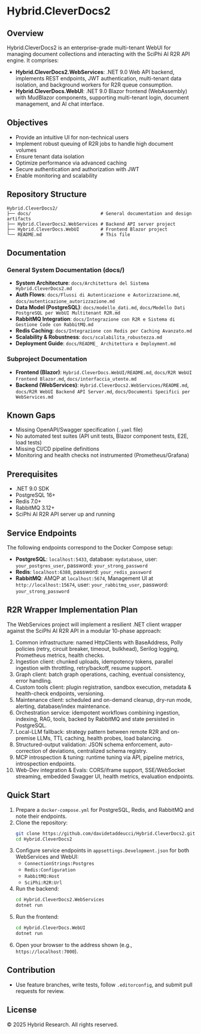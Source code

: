 # Hybrid.CleverDocs2

## Overview
Hybrid.CleverDocs2 is an enterprise-grade multi-tenant WebUI for managing document collections and interacting with the SciPhi AI R2R API engine. It comprises:

- **Hybrid.CleverDocs2.WebServices**: .NET 9.0 Web API backend, implements REST endpoints, JWT authentication, multi-tenant data isolation, and background workers for R2R queue consumption.
- **Hybrid.CleverDocs.WebUI**: .NET 9.0 Blazor frontend (WebAssembly) with MudBlazor components, supporting multi-tenant login, document management, and AI chat interface.

## Objectives
- Provide an intuitive UI for non-technical users
- Implement robust queuing of R2R jobs to handle high document volumes
- Ensure tenant data isolation
- Optimize performance via advanced caching
- Secure authentication and authorization with JWT
- Enable monitoring and scalability

## Repository Structure
```
Hybrid.CleverDocs2/
├── docs/                          # General documentation and design artifacts
├── Hybrid.CleverDocs2.WebServices # Backend API server project
├── Hybrid.CleverDocs.WebUI        # Frontend Blazor project
└── README.md                      # This file
```

## Documentation
### General System Documentation (docs/)
- **System Architecture**: `docs/Architettura del Sistema Hybrid.CleverDocs2.md`
- **Auth Flows**: `docs/Flussi di Autenticazione e Autorizzazione.md`, `docs/autenticazione_autorizzazione.md`
- **Data Model (PostgreSQL)**: `docs/modello_dati.md`, `docs/Modello Dati PostgreSQL per WebUI Multitenant R2R.md`
- **RabbitMQ Integration**: `docs/Integrazione con R2R e Sistema di Gestione Code con RabbitMQ.md`
- **Redis Caching**: `docs/Integrazione con Redis per Caching Avanzato.md`
- **Scalability & Robustness**: `docs/scalabilita_robustezza.md`
- **Deployment Guide**: `docs/README_ Architettura e Deployment.md`

### Subproject Documentation
- **Frontend (Blazor)**: `Hybrid.CleverDocs.WebUI/README.md`, `docs/R2R WebUI Frontend Blazor.md`, `docs/interfaccia_utente.md`
- **Backend (WebServices)**: `Hybrid.CleverDocs2.WebServices/README.md`, `docs/R2R WebUI Backend API Server.md`, `docs/Documenti Specifici per WebServices.md`

## Known Gaps
- Missing OpenAPI/Swagger specification (`.yaml` file)
- No automated test suites (API unit tests, Blazor component tests, E2E, load tests)
- Missing CI/CD pipeline definitions
- Monitoring and health checks not instrumented (Prometheus/Grafana)

## Prerequisites
- .NET 9.0 SDK
- PostgreSQL 16+
- Redis 7.0+
- RabbitMQ 3.12+
- SciPhi AI R2R API server up and running

## Service Endpoints
The following endpoints correspond to the Docker Compose setup:
- **PostgreSQL**: `localhost:5433`, database: `mydatabase`, user: `your_postgres_user`, password: `your_strong_password`
- **Redis**: `localhost:6380`, password: `your_redis_password`
- **RabbitMQ**: AMQP at `localhost:5674`, Management UI at `http://localhost:15674`, user: `your_rabbitmq_user`, password: `your_strong_password`

## R2R Wrapper Implementation Plan
The WebServices project will implement a resilient .NET client wrapper against the SciPhi AI R2R API in a modular 10-phase approach:
1. Common infrastructure: named HttpClients with BaseAddress, Polly policies (retry, circuit breaker, timeout, bulkhead), Serilog logging, Prometheus metrics, health checks.
2. Ingestion client: chunked uploads, idempotency tokens, parallel ingestion with throttling, retry/backoff, resume support.
3. Graph client: batch graph operations, caching, eventual consistency, error handling.
4. Custom tools client: plugin registration, sandbox execution, metadata & health-check endpoints, versioning.
5. Maintenance client: scheduled and on-demand cleanup, dry-run mode, alerting, database/index maintenance.
6. Orchestration service: idempotent workflows combining ingestion, indexing, RAG, tools, backed by RabbitMQ and state persisted in PostgreSQL.
7. Local-LLM fallback: strategy pattern between remote R2R and on-premise LLMs, TTL caching, health probes, load balancing.
8. Structured-output validation: JSON schema enforcement, auto-correction of deviations, centralized schema registry.
9. MCP introspection & tuning: runtime tuning via API, pipeline metrics, introspection endpoints.
10. Web-Dev integration & Evals: CORS/iframe support, SSE/WebSocket streaming, embedded Swagger UI, health metrics, evaluation endpoints.


## Quick Start
1. Prepare a `docker-compose.yml` for PostgreSQL, Redis, and RabbitMQ and note their endpoints.
2. Clone the repository:
   ```bash
   git clone https://github.com/davidetaddeucci/Hybrid.CleverDocs2.git
   cd Hybrid.CleverDocs2
   ```
3. Configure service endpoints in `appsettings.Development.json` for both WebServices and WebUI:
   - `ConnectionStrings:Postgres`
   - `Redis:Configuration`
   - `RabbitMQ:Host`
   - `SciPhi:R2R:Url`
4. Run the backend:
   ```bash
   cd Hybrid.CleverDocs2.WebServices
   dotnet run
   ```
5. Run the frontend:
   ```bash
   cd Hybrid.CleverDocs.WebUI
   dotnet run
   ```
6. Open your browser to the address shown (e.g., `https://localhost:7000`).

## Contribution
- Use feature branches, write tests, follow `.editorconfig`, and submit pull requests for review.

## License
© 2025 Hybrid Research. All rights reserved.
